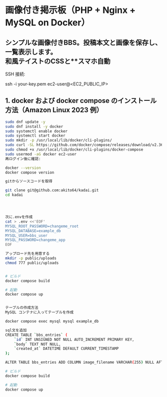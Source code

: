 # 画像付き掲示板（PHP + Nginx + MySQL on Docker）

シンプルな画像付きBBS。投稿本文と画像を保存し、一覧表示します。  
和風テイストのCSSと**スマホ自動
---

SSH 接続:

ssh -i your-key.pem ec2-user@<EC2_PUBLIC_IP>


## 1. docker および docker compose のインストール方法（Amazon Linux 2023 例）

```bash
sudo dnf update -y
sudo dnf install -y docker
sudo systemctl enable docker
sudo systemctl start docker
sudo mkdir -p /usr/local/lib/docker/cli-plugins/
sudo curl -SL https://github.com/docker/compose/releases/download/v2.36.0/docker-compose-linux-x86_64 -o /usr/local/lib/docker/cli-plugins/docker-compose
sudo chmod +x /usr/local/lib/docker/cli-plugins/docker-compose
sudo usermod -aG docker ec2-user
再ログイン後に確認:

docker --version
docker compose version

gitからソースコードを取得

git clone git@github.com:akito64/kadai.git
cd kadai




次に.envを作成
cat > .env <<'EOF'
MYSQL_ROOT_PASSWORD=changeme_root
MYSQL_DATABASE=example_db
MYSQL_USER=bbs_user
MYSQL_PASSWORD=changeme_app
EOF

アップロード先を用意する
mkdir -p public/uploads
chmod 777 public/uploads


# ビルド
docker compose build

# 起動
docker compose up


テーブルの作成方法
MySQL コンテナに入ってテーブルを作成

docker compose exec mysql mysql example_db

sql文を追加
CREATE TABLE `bbs_entries` (
    `id` INT UNSIGNED NOT NULL AUTO_INCREMENT PRIMARY KEY,
    `body` TEXT NOT NULL,
    `created_at` DATETIME DEFAULT CURRENT_TIMESTAMP
);

ALTER TABLE bbs_entries ADD COLUMN image_filename VARCHAR(255) NULL AFTER body;

# ビルド
docker compose build

# 起動
docker compose up


